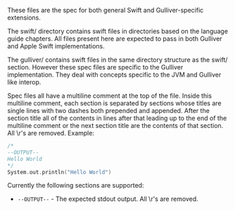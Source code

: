 These files are the spec for both general Swift and Gulliver-specific extensions.

The swift/ directory contains swift files in directories based on the language guide chapters. All files present here
are expected to pass in both Gulliver and Apple Swift implementations.

The gulliver/ contains swift files in the same directory structure as the swift/ section. However these spec files are
specific to the Gulliver implementation. They deal with concepts specific to the JVM and Gulliver like interop.

Spec files all have a multiline comment at the top of the file. Inside this multiline comment, each section is
separated by sections whose titles are single lines with two dashes both prepended and appended. After the section
title all of the contents in lines after that leading up to the end of the multiline comment or the next section title
are the contents of that section. All \r's are removed. Example:

```swift
/*
--OUTPUT--
Hello World
*/
System.out.println("Hello World")
```

Currently the following sections are supported:

* `--OUTPUT--` - The expected stdout output. All \r's are removed.